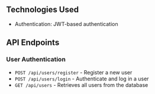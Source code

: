 ## Technologies Used
- Authentication: JWT-based authentication

## API Endpoints
### User Authentication
- `POST /api/users/register` - Register a new user
- `POST /api/users/login` - Authenticate and log in a user
- `GET /api/users` - Retrieves all users from the database

